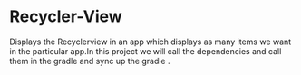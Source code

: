 # Recycler-View
Displays the Recyclerview in an app which displays as many items we want in the particular app.In this project we will call the dependencies and call them in the gradle and sync up the gradle .
